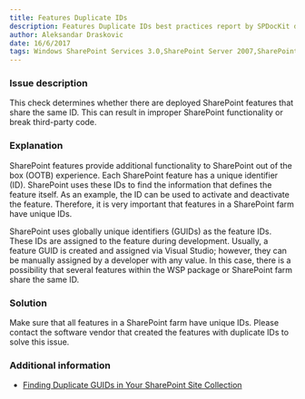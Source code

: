 ```yaml
---
title: Features Duplicate IDs
description: Features Duplicate IDs best practices report by SPDocKit determines whether there are deployed SharePoint features that share the same ID.
author: Aleksandar Draskovic
date: 16/6/2017
tags: Windows SharePoint Services 3.0,SharePoint Server 2007,SharePoint Foundation 2010,SharePoint Server 2010,SharePoint Foundation 2013,SharePoint Server 2013,SharePoint Server 2016
---
```

### Issue description
This check determines whether there are deployed SharePoint features that share the same ID. This can result in improper SharePoint functionality or break third-party code.
### Explanation
SharePoint features provide additional functionality to SharePoint out of the box (OOTB) experience. Each SharePoint feature has a unique identifier (ID). SharePoint uses these IDs to find the information that defines the feature itself. As an example, the ID can be used to activate and deactivate the feature. Therefore, it is very important that features in a SharePoint farm have unique IDs.

SharePoint uses globally unique identifiers (GUIDs) as the feature IDs. These IDs are assigned to the feature during development. Usually, a feature GUID is created and assigned via Visual Studio; however, they can be manually assigned by a developer with any value. In this case, there is a possibility that several features within the WSP package or SharePoint farm share the same ID.
### Solution
Make sure that all features in a SharePoint farm have unique IDs. Please contact the software vendor that created the features with duplicate IDs to solve this issue.
### Additional information
* [Finding Duplicate GUIDs in Your SharePoint Site Collection](https://sharepointinterface.com/2011/04/03/finding-duplicate-guids-in-your-sharepoint-site-collection/)
